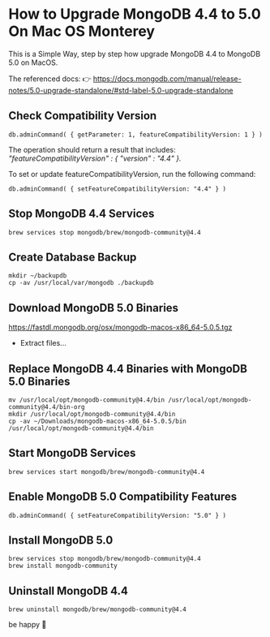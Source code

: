 # How to Upgrade MongoDB 4.4 to 5.0 On Mac OS Monterey
This is a Simple Way, step by step how upgrade MongoDB 4.4 to MongoDB 5.0 on MacOS.

The referenced docs: 
👉 https://docs.mongodb.com/manual/release-notes/5.0-upgrade-standalone/#std-label-5.0-upgrade-standalone

## Check Compatibility Version

```
db.adminCommand( { getParameter: 1, featureCompatibilityVersion: 1 } )
```

The operation should return a result that includes:
_"featureCompatibilityVersion" : { "version" : "4.4" }._


To set or update featureCompatibilityVersion, run the following command:

```
db.adminCommand( { setFeatureCompatibilityVersion: "4.4" } )
```

## Stop MongoDB 4.4 Services

```
brew services stop mongodb/brew/mongodb-community@4.4
```

## Create Database Backup

```
mkdir ~/backupdb
cp -av /usr/local/var/mongodb ./backupdb
```

## Download MongoDB 5.0 Binaries

https://fastdl.mongodb.org/osx/mongodb-macos-x86_64-5.0.5.tgz
- Extract files...

## Replace MongoDB 4.4 Binaries with MongoDB 5.0 Binaries

```
mv /usr/local/opt/mongodb-community@4.4/bin /usr/local/opt/mongodb-community@4.4/bin-org
mkdir /usr/local/opt/mongodb-community@4.4/bin
cp -av ~/Downloads/mongodb-macos-x86_64-5.0.5/bin /usr/local/opt/mongodb-community@4.4/bin
```

## Start MongoDB Services

```
brew services start mongodb/brew/mongodb-community@4.4
```

## Enable MongoDB 5.0 Compatibility Features

```
db.adminCommand( { setFeatureCompatibilityVersion: "5.0" } ) 
```

## Install MongoDB 5.0

```
brew services stop mongodb/brew/mongodb-community@4.4
brew install mongodb-community
```

## Uninstall MongoDB 4.4

```brew uninstall mongodb/brew/mongodb-community@4.4```


be happy 🤙






